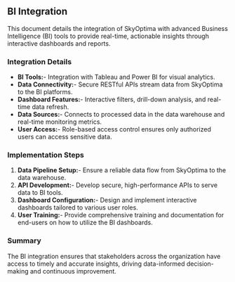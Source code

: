 ## BI Integration
This document details the integration of SkyOptima with advanced Business Intelligence (BI) tools to provide real-time, actionable insights through interactive dashboards and reports.

### Integration Details
- **BI Tools:**- Integration with Tableau and Power BI for visual analytics.
- **Data Connectivity:**- Secure RESTful APIs stream data from SkyOptima to the BI platforms.
- **Dashboard Features:**- Interactive filters, drill-down analysis, and real-time data refresh.
- **Data Sources:**- Connects to processed data in the data warehouse and real-time monitoring metrics.
- **User Access:**- Role-based access control ensures only authorized users can access sensitive data.

### Implementation Steps
1. **Data Pipeline Setup:**- Ensure a reliable data flow from SkyOptima to the data warehouse.
2. **API Development:**- Develop secure, high-performance APIs to serve data to BI tools.
3. **Dashboard Configuration:**- Design and implement interactive dashboards tailored to various user roles.
4. **User Training:**- Provide comprehensive training and documentation for end-users on how to utilize the BI dashboards.

### Summary
The BI integration ensures that stakeholders across the organization have access to timely and accurate insights, driving data-informed decision-making and continuous improvement.
